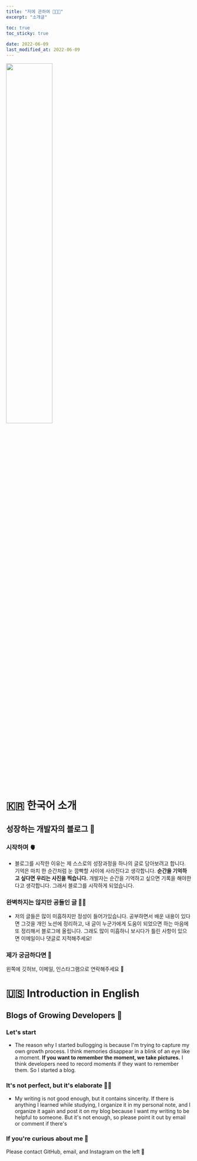 ```yaml
---
title: "저에 관하여 👨🏻‍💻"
excerpt: "소개글"

toc: true
toc_sticky: true
 
date: 2022-06-09
last_modified_at: 2022-06-09
---
```


<img src = "https://user-images.githubusercontent.com/75519839/173583830-9c455fd3-d5da-490c-abc2-385263324ad6.jpg" width ="50%" height = "50%">

# 🇰🇷 한국어 소개

## 성장하는 개발자의 블로그 🌸

### 시작하며 🫀
- 블로그를 시작한 이유는 제 스스로의 성장과정을 하나의 글로 담아보려고 합니다. 기억은 마치 한 순간처럼 눈 깜빡할 사이에 사라진다고 생각합니다. **순간을 기억하고 싶다면 우리는 사진을 찍습니다.** 개발자는 순간을 기억하고 싶으면 기록을 해야한다고 생각합니다. 그래서 블로그를 시작하게 되었습니다.


### 완벽하지는 않지만 공들인 글 🙏🏻
- 저의 글들은 많이 미흡하지만 정성이 들어가있습니다. 공부하면서 배운 내용이 있다면 그것을 개인 노션에 정리하고, 내 글이 누군가에게 도움이 되었으면 하는 마음에 또 정리해서 블로그에 올립니다. 그래도 많이 미흡하니 보시다가 틀린 사항이 있으면 이메일이나 댓글로 지적해주세요!

### 제가 궁금하다면 👀
왼쪽에 깃허브, 이메일, 인스타그램으로 연락해주세요 👋

# 🇺🇸 Introduction in English

## Blogs of Growing Developers 🌸

### Let's start
- The reason why I started bullogging is because I'm trying to capture my own growth process. I think memories disappear in a blink of an eye like a moment. **If you want to remember the moment, we take pictures.** I think developers need to record moments if they want to remember them. So I started a blog.


### It's not perfect, but it's elaborate 🙏🏻
- My writing is not good enough, but it contains sincerity. If there is anything I learned while studying, I organize it in my personal note, and I organize it again and post it on my blog because I want my writing to be helpful to someone. But it's not enough, so please point it out by email or comment if there's

### If you're curious about me 👀
Please contact GitHub, email, and Instagram on the left 👋